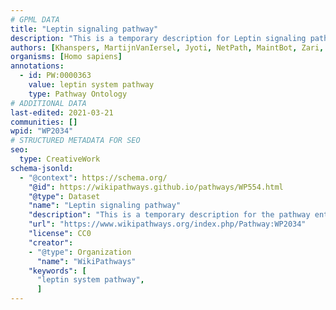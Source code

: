 ```yaml
---
# GPML DATA
title: "Leptin signaling pathway"
description: "This is a temporary description for Leptin signaling pathway"
authors: [Khanspers, MartijnVanIersel, Jyoti, NetPath, MaintBot, Zari, Mkutmon, Egonw]
organisms: [Homo sapiens]
annotations:
  - id: PW:0000363
    value: leptin system pathway
    type: Pathway Ontology
# ADDITIONAL DATA
last-edited: 2021-03-21
communities: []
wpid: "WP2034"
# STRUCTURED METADATA FOR SEO
seo:
  type: CreativeWork
schema-jsonld:
  - "@context": https://schema.org/
    "@id": https://wikipathways.github.io/pathways/WP554.html
    "@type": Dataset
    "name": "Leptin signaling pathway"
    "description": "This is a temporary description for the pathway entitled: Leptin signaling pathway"
    "url": "https://www.wikipathways.org/index.php/Pathway:WP2034"
    "license": CC0
    "creator":
    - "@type": Organization
      "name": "WikiPathways"
    "keywords": [
      "leptin system pathway",
      ]
---
```

